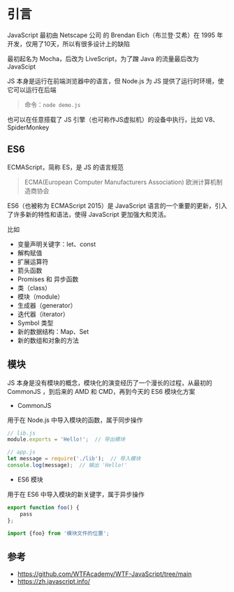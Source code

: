 # 引言

JavaScript 最初由 Netscape 公司 的 Brendan Eich（布兰登·艾希）在 1995 年开发，仅用了10天，所以有很多设计上的缺陷

最初起名为 Mocha，后改为 LiveScript，为了蹭 Java 的流量最后改为 JavaScipt

JS 本身是运行在前端浏览器中的语言，但 Node.js 为 JS 提供了运行时环境，使它可以运行在后端

> 命令：`node demo.js`

也可以在任意搭载了 JS 引擎（也可称作JS虚拟机）的设备中执行，比如 V8、SpiderMonkey

## ES6

ECMAScript，简称 ES，是 JS 的语言规范

> ECMA(European Computer Manufacturers Association) 欧洲计算机制造商协会

ES6（也被称为 ECMAScript 2015）是 JavaScript 语言的一个重要的更新，引入了许多新的特性和语法，使得 JavaScript 更加强大和灵活。

比如

- 变量声明关键字：let、const
- 解构赋值
- 扩展运算符
- 箭头函数
- Promises 和 异步函数
- 类（class）
- 模块（module）
- 生成器（generator）
- 迭代器（iterator）
- Symbol 类型
- 新的数据结构：Map、Set
- 新的数组和对象的方法

## 模块

JS 本身是没有模块的概念，模块化的演变经历了一个漫长的过程，从最初的 CommonJS ，到后来的 AMD 和 CMD，再到今天的 ES6 模块化方案

- CommonJS

用于在 Node.js 中导入模块的函数，属于同步操作

```js
// lib.js
module.exports = 'Hello!';  // 导出模块

// app.js
let message = require('./lib');  // 导入模块
console.log(message);  // 输出 'Hello!'
```

- ES6 模块

用于在 ES6 中导入模块的新关键字，属于异步操作

```js
export function foo() {
    pass
};

import {foo} from '模块文件的位置';
```

## 参考

- <https://github.com/WTFAcademy/WTF-JavaScript/tree/main>
- <https://zh.javascript.info/>
